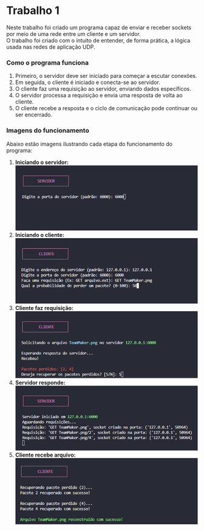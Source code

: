 # Trabalho 1 #

Neste trabalho foi criado um programa capaz de enviar e receber sockets por meio de uma rede entre um cliente e um servidor.\
O trabalho foi criado com o intuito de entender, de forma prática, a lógica usada nas redes de aplicação UDP.

### Como o programa funciona
1. Primeiro, o servidor deve ser iniciado para começar a escutar conexões.
2. Em seguida, o cliente é iniciado e conecta-se ao servidor.
3. O cliente faz uma requisição ao servidor, enviando dados específicos.
4. O servidor processa a requisição e envia uma resposta de volta ao cliente.
5. O cliente recebe a resposta e o ciclo de comunicação pode continuar ou ser encerrado.

### Imagens do funcionamento

Abaixo estão imagens ilustrando cada etapa do funcionamento do programa:

1. **Iniciando o servidor:**
   ![Iniciando o servidor](Files/start_server.png)
2. **Iniciando o cliente:**
   ![Iniciando o cliente](Files/start_client.png)
3. **Cliente faz requisição:**
   ![Requisição do cliente](Files/request_client.png)
4. **Servidor responde:**
   ![Resposta do servidor](Files/response_server.png)
5. **Cliente recebe arquivo:**
   ![Recebendo arquivo](Files/get_file.png)